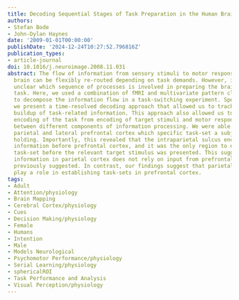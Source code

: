 ```yaml
---
title: Decoding Sequential Stages of Task Preparation in the Human Brain
authors:
- Stefan Bode
- John-Dylan Haynes
date: '2009-01-01T00:00:00'
publishDate: '2024-12-24T10:27:52.796816Z'
publication_types:
- article-journal
doi: 10.1016/j.neuroimage.2008.11.031
abstract: The flow of information from sensory stimuli to motor responses in the human
  brain can be flexibly re-routed depending on task demands. However, it has remained
  unclear which sequence of processes is involved in preparing the brain for an upcoming
  task. Here, we used a combination of fMRI and multivariate pattern classification
  to decompose the information flow in a task-switching experiment. Specifically,
  we present a time-resolved decoding approach that allowed us to track the temporal
  buildup of task-related information. This approach also allowed us to distinguish
  encoding of the task from encoding of target stimuli and motor responses, thus separating
  between different components of information processing. We were able to decode from
  parietal and lateral prefrontal cortex which specific task-set a subject was currently
  holding. Importantly, this revealed that the intraparietal sulcus encoded task-set
  information before prefrontal cortex, and it was the only region to encode the specific
  task-set before the relevant target stimulus was presented. This suggests that task-related
  information in parietal cortex does not rely on input from prefrontal cortex as
  previously suggested. In contrast, our findings suggest that parietal cortex might
  play a role in establishing task-sets in prefrontal cortex.
tags:
- Adult
- Attention/physiology
- Brain Mapping
- Cerebral Cortex/physiology
- Cues
- Decision Making/physiology
- Female
- Humans
- Intention
- Male
- Models Neurological
- Psychomotor Performance/physiology
- Serial Learning/physiology
- sphericalROI
- Task Performance and Analysis
- Visual Perception/physiology
---
```

